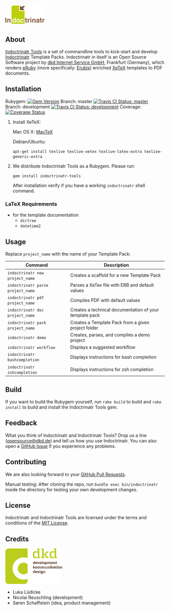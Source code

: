 # ![Indoctrinatr](assets/images/logo.png)

## About

[Indoctrinatr Tools](https://github.com/dkd/indoctrinatr-tools) is a set of commandline tools to kick-start and develop [Indoctrinatr](https://github.com/dkd/indoctrinatr) Template Packs. Indoctrinatr in itself is an Open Source Software project by [dkd Internet Service GmbH](https://dkd.de/), Frankfurt (Germany), which renders [eRuby](https://en.wikipedia.org/wiki/ERuby) (more specifically: [Erubis](http://www.kuwata-lab.com/erubis/)) enriched [XeTeX](http://tug.org/xetex/) templates to PDF documents.

## Installation

Rubygem: [![Gem Version](https://badge.fury.io/rb/indoctrinatr-tools.svg)](http://badge.fury.io/rb/indoctrinatr-tools) Branch: master [![Travis CI Status: master](https://travis-ci.org/dkd/indoctrinatr-tools.svg?branch=master)](https://travis-ci.org/dkd/indoctrinatr-tools) Branch: development  [![Travis CI Status: development](https://travis-ci.org/dkd/indoctrinatr-tools.svg?branch=development)](https://travis-ci.org/dkd/indoctrinatr-tools) Coverage: [![Coverage Status](https://coveralls.io/repos/dkd/indoctrinatr-tools/badge.svg?branch=development&service=github)](https://coveralls.io/github/dkd/indoctrinatr-tools?branch=development)

1.  Install XeTeX:

    Mac OS X: [MacTeX](https://tug.org/mactex/)

    Debian/Ubuntu:

    ```shell
    apt-get install texlive texlive-xetex texlive-latex-extra texlive-generic-extra
    ```

2. We distribute Indoctrinatr Tools as a Rubygem. Please run:

    ```shell
    gem install indoctrinatr-tools
    ```
   After installation verify if you have a working `indoctrinatr` shell command.

### LaTeX Requirements

* for the template documentation
  * `dirtree`
  * `datetime2`

## Usage

Replace `project_name` with the name of your Template Pack:

Command | Description
---|---
`indoctrinatr new project_name` | Creates a scaffold for a new Template Pack
`indoctrinatr parse project_name` | Parses a XeTex file with ERB and default values
`indoctrinatr pdf project_name` | Compiles PDF with default values
`indoctrinatr doc project_name` | Creates a technical documentation of your template pack
`indoctrinatr pack project_name` | Creates a Template Pack from a given project folder
`indoctrinatr demo` | Creates, parses, and compiles a demo project
`indoctrinatr workflow` | Displays a suggested workflow
`indoctrinatr bashcompletion` | Displays instructions for bash completion
`indoctrinatr zshcompletion` | Displays instructions for zsh completion

## Build

If you want to build the Rubygem yourself, run `rake build` to build and `rake install` to build and install the Indoctrinatr Tools gem.

## Feedback

What you think of Indoctrinatr and Indoctrinatr Tools? Drop us a line (<opensource@dkd.de>) and tell us how you use Indoctrinatr. You can also open a [GitHub Issue](https://github.com/dkd/indoctrinatr-tools/issues) if you experience any problems.

## Contributing

We are also looking forward to your [GitHub Pull Requests](https://help.github.com/articles/using-pull-requests/).

Manual testing: After cloning the repo, run `bundle exec bin/indoctrinatr` inside the directory for testing your own development changes.

## License

Indoctrinatr and Indoctrinatr Tools are licensed under the terms and conditions of the [MIT License](http://en.wikipedia.org/wiki/MIT_License).

## Credits

[![dkd](assets/images/dkd_logo.png)](https://dkd.de/)

* Luka Lüdicke
* Nicolai Reuschling (development)
* Søren Schaffstein (idea, product management)

